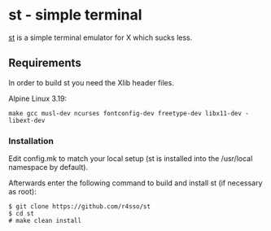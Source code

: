 # st - simple terminal

[st](https://st.suckless.org/) is a simple terminal emulator for X which sucks less.


## Requirements

In order to build st you need the Xlib header files.

Alpine Linux 3.19: 
```
make gcc musl-dev ncurses fontconfig-dev freetype-dev libx11-dev -libext-dev
```

### Installation

Edit config.mk to match your local setup (st is installed into
the /usr/local namespace by default).

Afterwards enter the following command to build and install st (if
necessary as root):

```
$ git clone https://github.com/r4sso/st
$ cd st
# make clean install
```

